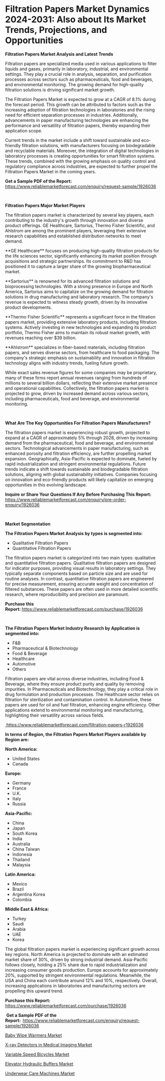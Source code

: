 <p><h1>Filtration Papers Market Dynamics 2024-2031: Also about Its Market Trends, Projections, and Opportunities</h1></p><p><strong>Filtration Papers Market Analysis and Latest Trends</strong></p>
<p><p>Filtration papers are specialized media used in various applications to filter liquids and gases, primarily in laboratory, industrial, and environmental settings. They play a crucial role in analysis, separation, and purification processes across sectors such as pharmaceuticals, food and beverages, and environmental monitoring. The growing demand for high-quality filtration solutions is driving significant market growth.</p><p>The Filtration Papers Market is expected to grow at a CAGR of 8.1% during the forecast period. This growth can be attributed to factors such as the increasing adoption of filtration technologies in laboratories and the rising need for efficient separation processes in industries. Additionally, advancements in paper manufacturing technologies are enhancing the performance and versatility of filtration papers, thereby expanding their application scope.</p><p>Current trends in the market include a shift toward sustainable and eco-friendly filtration solutions, with manufacturers focusing on biodegradable and recyclable materials. Moreover, the integration of digital technologies in laboratory processes is creating opportunities for smart filtration systems. These trends, combined with the growing emphasis on quality control and regulatory compliance across industries, are expected to further propel the Filtration Papers Market in the coming years.</p></p>
<p><strong>Get a Sample PDF of the Report:&nbsp;</strong> <a href="https://www.reliablemarketforecast.com/enquiry/request-sample/1926036?utm_campaign=1771&utm_medium=2&utm_source=Github&utm_content=ia&utm_term=25102024&utm_id=filtration-papers">https://www.reliablemarketforecast.com/enquiry/request-sample/1926036</a></p>
<p>&nbsp;</p>
<p><strong>Filtration Papers Major Market Players</strong></p>
<p><p>The filtration papers market is characterized by several key players, each contributing to the industry's growth through innovation and diverse product offerings. GE Healthcare, Sartorius, Thermo Fisher Scientific, and Ahlstrom are among the prominent players, leveraging their extensive research capabilities and established distribution networks to meet demand.</p><p>**GE Healthcare** focuses on producing high-quality filtration products for the life sciences sector, significantly enhancing its market position through acquisitions and strategic partnerships. Its commitment to R&D has positioned it to capture a larger share of the growing biopharmaceutical market.</p><p>**Sartorius** is renowned for its advanced filtration solutions and bioprocessing technologies. With a strong presence in Europe and North America, Sartorius aims to capitalize on the growing demand for filtration solutions in drug manufacturing and laboratory research. The company's revenue is expected to witness steady growth, driven by its innovative product developments.</p><p>**Thermo Fisher Scientific** represents a significant force in the filtration papers market, providing extensive laboratory products, including filtration systems. Actively investing in new technologies and expanding its product portfolio, Thermo Fisher aims to maintain its robust market growth, with revenues reaching over $39 billion.</p><p>**Ahlstrom** specializes in fiber-based materials, including filtration papers, and serves diverse sectors, from healthcare to food packaging. The company's strategic emphasis on sustainability and innovation in filtration technology aligns with industry trends, fueling future growth.</p><p>While exact sales revenue figures for some companies may be proprietary, many of these firms report annual revenues ranging from hundreds of millions to several billion dollars, reflecting their extensive market presence and operational capabilities. Collectively, the filtration papers market is projected to grow, driven by increased demand across various sectors, including pharmaceuticals, food and beverage, and environmental monitoring.</p></p>
<p>&nbsp;</p>
<p><strong>What Are The Key Opportunities For Filtration Papers Manufacturers?</strong></p>
<p><p>The filtration papers market is experiencing robust growth, projected to expand at a CAGR of approximately 5% through 2028, driven by increasing demand from the pharmaceutical, food and beverage, and environmental sectors. Technological advancements in paper manufacturing, such as enhanced porosity and filtration efficiency, are further propelling market expansion. Geographically, Asia-Pacific is expected to dominate, fueled by rapid industrialization and stringent environmental regulations. Future trends indicate a shift towards sustainable and biodegradable filtration solutions, aligning with global sustainability initiatives. Companies focusing on innovation and eco-friendly products will likely capitalize on emerging opportunities in this evolving landscape.</p></p>
<p><strong>Inquire or Share Your Questions If Any Before Purchasing This Report:</strong> <a href="https://www.reliablemarketforecast.com/enquiry/pre-order-enquiry/1926036?utm_campaign=1771&utm_medium=2&utm_source=Github&utm_content=ia&utm_term=25102024&utm_id=filtration-papers">https://www.reliablemarketforecast.com/enquiry/pre-order-enquiry/1926036</a></p>
<p>&nbsp;</p>
<p><strong>Market Segmentation</strong></p>
<p><strong>The Filtration Papers Market Analysis by types is segmented into:</strong></p>
<p><ul><li>Qualitative Filtration Papers</li><li>Quantitative Filtration Papers</li></ul></p>
<p><p>The filtration papers market is categorized into two main types: qualitative and quantitative filtration papers. Qualitative filtration papers are designed for indicator purposes, providing visual results in laboratory settings. They typically separate components based on particle size and are used for routine analyses. In contrast, quantitative filtration papers are engineered for precise measurement, ensuring accurate weight and concentration of filtered substances. These papers are often used in more detailed scientific research, where reproducibility and precision are paramount.</p></p>
<p><strong>Purchase this Report:&nbsp;</strong><a href="https://www.reliablemarketforecast.com/purchase/1926036?utm_campaign=1771&utm_medium=2&utm_source=Github&utm_content=ia&utm_term=25102024&utm_id=filtration-papers">https://www.reliablemarketforecast.com/purchase/1926036</a></p>
<p>&nbsp;</p>
<p><strong>The Filtration Papers Market Industry Research by Application is segmented into:</strong></p>
<p><ul><li>F&B</li><li>Pharmaceutical & Biotechnology</li><li>Food & Beverage</li><li>Healthcare</li><li>Automotive</li><li>Others</li></ul></p>
<p><p>Filtration papers are vital across diverse industries, including Food & Beverage, where they ensure product purity and quality by removing impurities. In Pharmaceuticals and Biotechnology, they play a critical role in drug formulation and production processes. The Healthcare sector relies on filtration for sterilization and contamination control. In Automotive, these papers are used for oil and fuel filtration, enhancing engine efficiency. Other applications extend to environmental monitoring and manufacturing, highlighting their versatility across various fields.</p></p>
<p><a href="https://www.reliablemarketforecast.com/filtration-papers-r1926036?utm_campaign=1771&utm_medium=2&utm_source=Github&utm_content=ia&utm_term=25102024&utm_id=filtration-papers">&nbsp;https://www.reliablemarketforecast.com/filtration-papers-r1926036</a></p>
<p><strong>In terms of Region, the Filtration Papers Market Players available by Region are:</strong></p>
<p>
    <p> <strong> North America: </strong>
        <ul>
            <li>United States</li>
            <li>Canada</li>
        </ul>
        </p> 
    <p> <strong> Europe: </strong>
        <ul>
            <li>Germany</li>
            <li>France</li>
            <li>U.K.</li>
            <li>Italy</li>
            <li>Russia</li>
        </ul>
        </p> 
    <p> <strong> Asia-Pacific: </strong>
        <ul>
            <li>China</li>
            <li>Japan</li>
            <li>South Korea</li>
            <li>India</li>
            <li>Australia</li>
            <li>China Taiwan</li>
            <li>Indonesia</li>
            <li>Thailand</li>
            <li>Malaysia</li>
        </ul>
        </p> 
    <p> <strong> Latin America: </strong>
        <ul>
            <li>Mexico</li>
            <li>Brazil</li>
            <li>Argentina Korea</li>
            <li>Colombia</li>
        </ul>
        </p> 
    <p> <strong> Middle East & Africa: </strong>
        <ul>
            <li>Turkey</li>
            <li>Saudi</li>
            <li>Arabia</li>
            <li>UAE</li>
            <li>Korea</li>
        </ul>
    </p>
    </p>
<p><p>The global filtration papers market is experiencing significant growth across key regions. North America is projected to dominate with an estimated market share of 30%, driven by strong industrial demand. Asia-Pacific follows closely, holding a 25% share due to rapid industrialization and increasing consumer goods production. Europe accounts for approximately 20%, supported by stringent environmental regulations. Meanwhile, the USA and China each contribute around 12% and 10%, respectively. Overall, increasing applications in laboratories and manufacturing sectors are propelling this upward trend.</p></p>
<p><strong>Purchase this Report: </strong><a href="https://www.reliablemarketforecast.com/purchase/1926036?utm_campaign=1771&utm_medium=2&utm_source=Github&utm_content=ia&utm_term=25102024&utm_id=filtration-papers">https://www.reliablemarketforecast.com/purchase/1926036</a></p>
<p>&nbsp;<strong>Get a Sample PDF of the Report:&nbsp;&nbsp;</strong><a href="https://www.reliablemarketforecast.com/enquiry/request-sample/1926036?utm_campaign=1771&utm_medium=2&utm_source=Github&utm_content=ia&utm_term=25102024&utm_id=filtration-papers">https://www.reliablemarketforecast.com/enquiry/request-sample/1926036</a></p>
<p><strong></strong></p>
<p><p><a href="https://www.linkedin.com/pulse/top-trends-transforming-baby-wipe-warmers-market-2024-2031-3y8yf?utm_campaign=1771&utm_medium=2&utm_source=Github&utm_content=ia&utm_term=25102024&utm_id=filtration-papers">Baby Wipe Warmers Market</a></p><p><a href="https://github.com/NasrinKhan99/Market-Research-Report-List-1/blob/main/x-ray-detectors-in-medical-imaging-market.md?utm_campaign=1771&utm_medium=2&utm_source=Github&utm_content=ia&utm_term=25102024&utm_id=filtration-papers">X-ray Detectors in Medical Imaging Market</a></p><p><a href="https://www.linkedin.com/pulse/variable-speed-bicycles-market-growth-segmentation-regional-zvaof?utm_campaign=1771&utm_medium=2&utm_source=Github&utm_content=ia&utm_term=25102024&utm_id=filtration-papers">Variable Speed Bicycles Market</a></p><p><a href="https://issuu.com/reportprime-2/docs/elevator-hydraulic-buffers-market-s_80921a9797c77e?utm_campaign=1771&utm_medium=2&utm_source=Github&utm_content=ia&utm_term=25102024&utm_id=filtration-papers">Elevator Hydraulic Buffers Market</a></p><p><a href="https://www.linkedin.com/pulse/global-underwear-care-machines-industry-analysis-share-growth-gjl4f?utm_campaign=1771&utm_medium=2&utm_source=Github&utm_content=ia&utm_term=25102024&utm_id=filtration-papers">Underwear Care Machines Market</a></p></p>